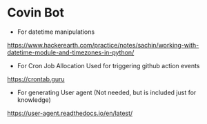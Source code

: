# Covin Bot


* For datetime manipulations

https://www.hackerearth.com/practice/notes/sachin/working-with-datetime-module-and-timezones-in-python/



* For Cron Job Allocation 
Used for triggering github action events

https://crontab.guru


* For generating User agent (Not needed, but is included just for knowledge)

https://user-agent.readthedocs.io/en/latest/
